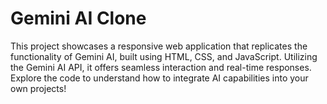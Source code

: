 # Gemini AI Clone
This project showcases a responsive web application that replicates the functionality of Gemini AI, built using HTML, CSS, and JavaScript. Utilizing the Gemini AI API, it offers seamless interaction and real-time responses. Explore the code to understand how to integrate AI capabilities into your own projects!